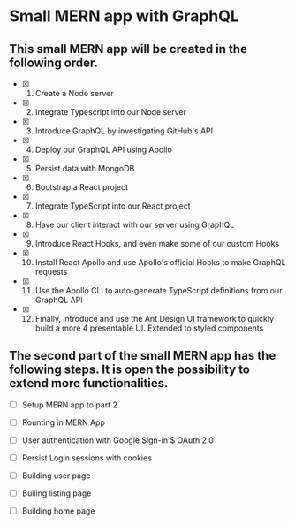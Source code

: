 # Small MERN app with GraphQL

## This small MERN app will be created in the following order.

- [x] 1. Create a Node server

- [x] 2. Integrate Typescript into our Node server

- [x] 3. Introduce GraphQL by investigating GitHub's API

- [x] 4. Deploy our GraphQL API using Apollo

- [x] 5. Persist data with MongoDB

- [x] 6. Bootstrap a React project

- [x] 7. Integrate TypeScript into our React project

- [x] 8. Have our client interact with our server using GraphQL

- [x] 9. Introduce React Hooks, and even make some of our custom Hooks

- [x] 10. Install React Apollo and use Apollo's official Hooks to make GraphQL requests

- [x] 11. Use the Apollo CLI to auto-generate TypeScript definitions from our GraphQL API

- [x] 12. Finally, introduce and use the Ant Design UI framework to quickly build a more 4 presentable UI. Extended to styled components

## The second part of the small MERN app has the following steps. It is open the possibility to extend more functionalities.

- [ ] Setup MERN app to part 2

- [ ] Rounting in MERN App

- [ ] User authentication with Google Sign-in $ OAuth 2.0

- [ ] Persist Login sessions with cookies

- [ ] Building user page

- [ ] Builing listing page

- [ ] Building home page
